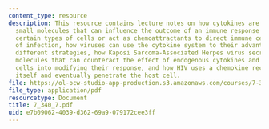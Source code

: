 ```yaml
---
content_type: resource
description: This resource contains lecture notes on how cytokines are short-lived
  small molecules that can influence the outcome of an immune response by activating
  certain types of cells or act as chemoattractants to direct immune cells to a site
  of infection, how viruses can use the cytokine system to their advantage with two
  different strategies, how Kaposi Sarcoma-Associated Herpes virus secrete chemokine-like
  molecules that can counteract the effect of endogenous cytokines and trick our immune
  cells into modifying their response, and how HIV uses a chemokine receptor to anchor
  itself and eventually penetrate the host cell.
file: https://ol-ocw-studio-app-production.s3.amazonaws.com/courses/7-340-under-the-radar-screen-how-bugs-trick-our-immune-defenses-spring-2007/e7b090624039d36269a9079172cee3ff_7_340_7.pdf
file_type: application/pdf
resourcetype: Document
title: 7_340_7.pdf
uid: e7b09062-4039-d362-69a9-079172cee3ff
---
```

